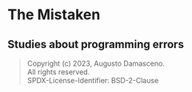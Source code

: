 # The Mistaken   
## Studies about programming errors  
> Copyright (c) 2023, Augusto Damasceno.  
> All rights reserved.   
> SPDX-License-Identifier: BSD-2-Clause

